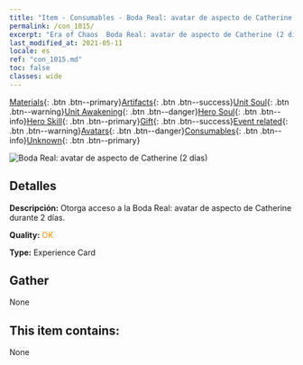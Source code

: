 ```yaml
---
title: "Item - Consumables - Boda Real: avatar de aspecto de Catherine (2 días)"
permalink: /con_1015/
excerpt: "Era of Chaos  Boda Real: avatar de aspecto de Catherine (2 días)"
last_modified_at: 2021-05-11
locale: es
ref: "con_1015.md"
toc: false
classes: wide
---
```

 [Materials](/ItemsES/){: .btn .btn--primary}[Artifacts](/ItemsES/Artifacts/){: .btn .btn--success}[Unit Soul](/ItemsES/UnitSoul/){: .btn .btn--warning}[Unit Awakening](/ItemsES/UnitAwakening/){: .btn .btn--danger}[Hero Soul](/ItemsES/HeroSoul/){: .btn .btn--info}[Hero Skill](/ItemsES/HeroSkill/){: .btn .btn--primary}[Gift](/ItemsES/Gift/){: .btn .btn--success}[Event related](/ItemsES/Events/){: .btn .btn--warning}[Avatars](/ItemsES/Avatars/){: .btn .btn--danger}[Consumables](/ItemsES/Consumables/){: .btn .btn--info}[Unknown](/ItemsES/Unknown/){: .btn .btn--primary}

 ![Boda Real: avatar de aspecto de Catherine (2 días)](/images/h/h_Catherine4.jpg)

## Detalles
 **Descripción:** Otorga acceso a la Boda Real: avatar de aspecto de Catherine durante 2 días.

 **Quality:** <span style="color: #FF8C00">OK</span>

 **Type:** Experience Card

## Gather

  None

## This item contains:

  None

